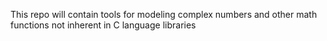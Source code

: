 This repo will contain tools for modeling complex numbers and other math functions not inherent in C language libraries
